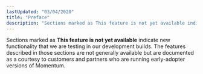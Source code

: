 ```yaml
---
lastUpdated: "03/04/2020"
title: "Preface"
description: "Sections marked as This feature is not yet available indicate new functionality that we are testing in our development builds The features described in those sections are not generally available but are documented as a courtesy to customers and partners who are running early adopter versions of Momentum..."
---
```



Sections marked as **This feature is not yet available**                              indicate new functionality that we are testing in our development builds. The features described in those sections are not generally available but are documented as a courtesy to customers and partners who are running early-adopter versions of Momentum.